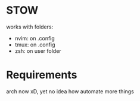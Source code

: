 # STOW
works with folders: 
- nvim: on .config
- tmux: on .config
- zsh: on user folder

# Requirements
arch now xD, yet no idea how automate more things
